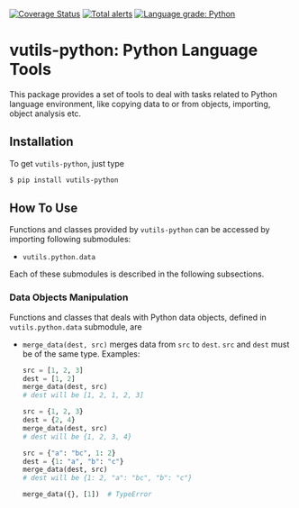 [![Coverage Status](https://coveralls.io/repos/github/i386x/vutils-python/badge.svg?branch=main)](https://coveralls.io/github/i386x/vutils-python?branch=main)
[![Total alerts](https://img.shields.io/lgtm/alerts/g/i386x/vutils-python.svg?logo=lgtm&logoWidth=18)](https://lgtm.com/projects/g/i386x/vutils-python/alerts/)
[![Language grade: Python](https://img.shields.io/lgtm/grade/python/g/i386x/vutils-python.svg?logo=lgtm&logoWidth=18)](https://lgtm.com/projects/g/i386x/vutils-python/context:python)

# vutils-python: Python Language Tools

This package provides a set of tools to deal with tasks related to Python
language environment, like copying data to or from objects, importing, object
analysis etc.

## Installation

To get `vutils-python`, just type
```sh
$ pip install vutils-python
```

## How To Use

Functions and classes provided by `vutils-python` can be accessed by importing
following submodules:
* `vutils.python.data`

Each of these submodules is described in the following subsections.

### Data Objects Manipulation

Functions and classes that deals with Python data objects, defined in
`vutils.python.data` submodule, are
* `merge_data(dest, src)` merges data from `src` to `dest`. `src` and `dest`
  must be of the same type. Examples:
  ```python
  src = [1, 2, 3]
  dest = [1, 2]
  merge_data(dest, src)
  # dest will be [1, 2, 1, 2, 3]

  src = {1, 2, 3}
  dest = {2, 4}
  merge_data(dest, src)
  # dest will be {1, 2, 3, 4}

  src = {"a": "bc", 1: 2}
  dest = {1: "a", "b": "c"}
  merge_data(dest, src)
  # dest will be {1: 2, "a": "bc", "b": "c"}

  merge_data({}, [1])  # TypeError
  ```
